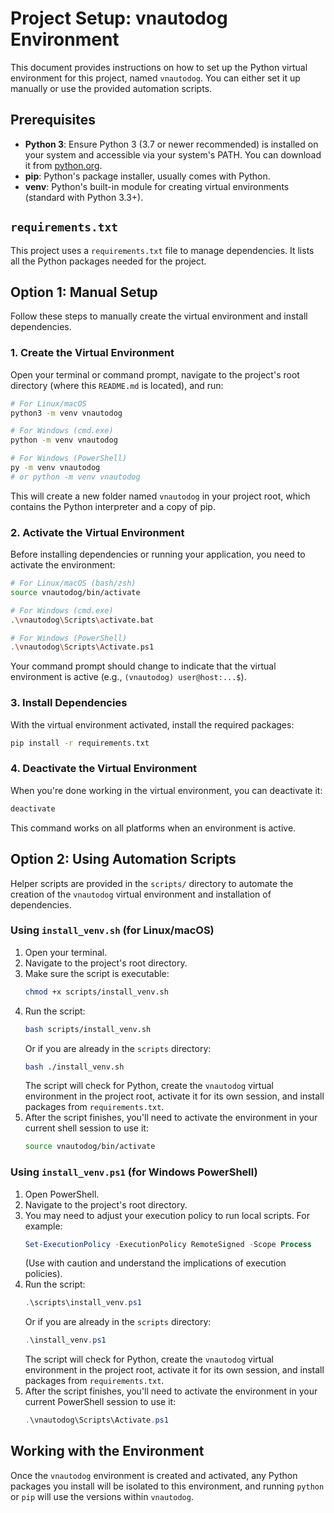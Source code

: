# Project Setup: vnautodog Environment

This document provides instructions on how to set up the Python virtual environment for this project, named `vnautodog`. You can either set it up manually or use the provided automation scripts.

## Prerequisites

*   **Python 3**: Ensure Python 3 (3.7 or newer recommended) is installed on your system and accessible via your system's PATH. You can download it from [python.org](https://www.python.org/downloads/).
*   **pip**: Python's package installer, usually comes with Python.
*   **venv**: Python's built-in module for creating virtual environments (standard with Python 3.3+).

## `requirements.txt`

This project uses a `requirements.txt` file to manage dependencies. It lists all the Python packages needed for the project.

## Option 1: Manual Setup

Follow these steps to manually create the virtual environment and install dependencies.

### 1. Create the Virtual Environment

Open your terminal or command prompt, navigate to the project's root directory (where this `README.md` is located), and run:

```bash
# For Linux/macOS
python3 -m venv vnautodog

# For Windows (cmd.exe)
python -m venv vnautodog

# For Windows (PowerShell)
py -m venv vnautodog 
# or python -m venv vnautodog
```
This will create a new folder named `vnautodog` in your project root, which contains the Python interpreter and a copy of pip.

### 2. Activate the Virtual Environment

Before installing dependencies or running your application, you need to activate the environment:

```bash
# For Linux/macOS (bash/zsh)
source vnautodog/bin/activate

# For Windows (cmd.exe)
.\vnautodog\Scripts\activate.bat

# For Windows (PowerShell)
.\vnautodog\Scripts\Activate.ps1
```
Your command prompt should change to indicate that the virtual environment is active (e.g., `(vnautodog) user@host:...$`).

### 3. Install Dependencies

With the virtual environment activated, install the required packages:

```bash
pip install -r requirements.txt
```

### 4. Deactivate the Virtual Environment

When you're done working in the virtual environment, you can deactivate it:

```bash
deactivate
```

This command works on all platforms when an environment is active.

## Option 2: Using Automation Scripts

Helper scripts are provided in the `scripts/` directory to automate the creation of the `vnautodog` virtual environment and installation of dependencies.

### Using `install_venv.sh` (for Linux/macOS)

1.  Open your terminal.
2.  Navigate to the project's root directory.
3.  Make sure the script is executable:
    ```bash
    chmod +x scripts/install_venv.sh
    ```
4.  Run the script:
    ```bash
    bash scripts/install_venv.sh
    ```
    Or if you are already in the `scripts` directory:
    ```bash
    bash ./install_venv.sh
    ```
    The script will check for Python, create the `vnautodog` virtual environment in the project root, activate it for its own session, and install packages from `requirements.txt`.
5.  After the script finishes, you'll need to activate the environment in your current shell session to use it:
    ```bash
    source vnautodog/bin/activate
    ```

### Using `install_venv.ps1` (for Windows PowerShell)

1.  Open PowerShell.
2.  Navigate to the project's root directory.
3.  You may need to adjust your execution policy to run local scripts. For example:
    ```powershell
    Set-ExecutionPolicy -ExecutionPolicy RemoteSigned -Scope Process 
    ```
    (Use with caution and understand the implications of execution policies).
4.  Run the script:
    ```powershell
    .\scripts\install_venv.ps1
    ```
    Or if you are already in the `scripts` directory:
    ```powershell
    .\install_venv.ps1
    ```
    The script will check for Python, create the `vnautodog` virtual environment in the project root, activate it for its own session, and install packages from `requirements.txt`.
5.  After the script finishes, you'll need to activate the environment in your current PowerShell session to use it:
    ```powershell
    .\vnautodog\Scripts\Activate.ps1
    ```

## Working with the Environment

Once the `vnautodog` environment is created and activated, any Python packages you install will be isolated to this environment, and running `python` or `pip` will use the versions within `vnautodog`.
